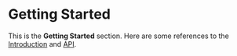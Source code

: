 # Getting Started

This is the **Getting Started** section.
Here are some references to the [Introduction](/readme.md)
and [API](/app.md).
